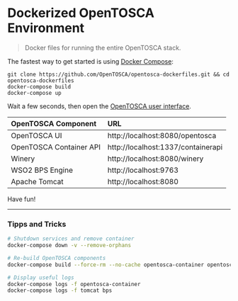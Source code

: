 # Dockerized OpenTOSCA Environment

> Docker files for running the entire OpenTOSCA stack.

The fastest way to get started is using [Docker Compose](https://docs.docker.com/compose/):

    git clone https://github.com/OpenTOSCA/opentosca-dockerfiles.git && cd opentosca-dockerfiles
    docker-compose build
    docker-compose up

Wait a few seconds, then open the [OpenTOSCA user interface](http://localhost:8080/opentosca).

| OpenTOSCA Component | URL |
|:------------------- |:--- |
| OpenTOSCA UI | http://localhost:8080/opentosca |
| OpenTOSCA Container API | http://localhost:1337/containerapi |
| Winery | http://localhost:8080/winery |
| WSO2 BPS Engine | http://localhost:9763 |
| Apache Tomcat | http://localhost:8080 |

Have fun!

---

### Tipps and Tricks

```bash
# Shutdown services and remove container
docker-compose down -v --remove-orphans

# Re-build OpenTOSCA components
docker-compose build --force-rm --no-cache opentosca-container opentosca-ui winery

# Display useful logs
docker-compose logs -f opentosca-container
docker-compose logs -f tomcat bps
```
